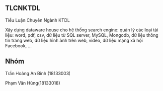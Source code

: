 

<h2>TLCNKTDL </h2> 
 <p>Tiểu Luận Chuyên Ngành KTDL</p>
 <p>  Xây dựng dataware house cho hệ thống search engine: quản lý các loại tài liệu: word, pdf, csv, dữ liệu từ SQL server, MySQL, Mongodb, dữ liệu thông tin trang web, dữ liệu hình ảnh trên web, video, dữ liệu mạng xã hội Facebook, ...</p>
 <h2>Nhóm</h2>
 <p> Trần Hoàng An Bình (18133003)</p>
 <p>  Phạm Văn Hùng(18133018)</p>
 

 
 
